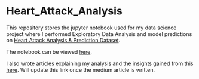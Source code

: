 # Heart_Attack_Analysis
This repository stores the jupyter notebook used for my data science project where I performed Exploratory Data Analysis and model predictions on [Heart Attack Analysis & Prediction Dataset](https://www.kaggle.com/datasets/rashikrahmanpritom/heart-attack-analysis-prediction-dataset).

The notebook can be viewed [here](https://www.kaggle.com/code/vraghubir/heart-attack-analysis). 

I also wrote articles explaining my analysis and the insights gained from this [here](). Will update this link once the medium article is written.
